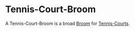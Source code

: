 # Tennis-Court-Broom

A Tennis-Court-Broom is a broad [Broom](404.md) for [Tennis-Courts](270000018.md).